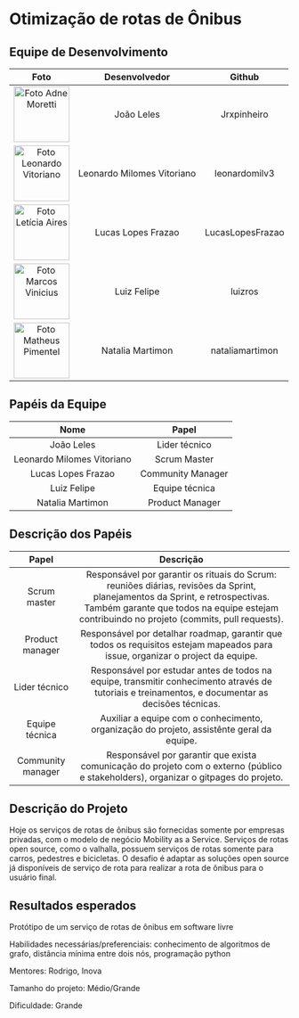 # Otimização de rotas de Ônibus

## Equipe de Desenvolvimento

|                                                        Foto                                                        |       Desenvolvedor       |      Github      |
| :----------------------------------------------------------------------------------------------------------------: | :------------------------: | :--------------: |
| <img src="https://avatars.githubusercontent.com/u/124414056?v=4" width="100px;" alt="Foto Adne Moretti"/><br> |        João Leles        |   Jrxpinheiro   |
| <img src="https://avatars.githubusercontent.com/u/80769421?v=4" width="100px;" alt="Foto Leonardo Vitoriano"/> | Leonardo Milomes Vitoriano |  leonardomilv3  |
|   <img src="https://avatars.githubusercontent.com/u/89523373?v=4" width="100px;" alt="Foto Letícia Aires"/>   |     Lucas Lopes Frazao     | LucasLopesFrazao |
|  <img src="https://avatars.githubusercontent.com/u/64107306?v=4" width="100px;" alt="Foto Marcos Vinicius"/>  |        Luiz Felipe        |     luizros     |
| <img src= "https://avatars.githubusercontent.com/u/42724774?v=4"  width="100px;" alt="Foto Matheus Pimentel"/> |      Natalia Martimon      | nataliamartimon |

## Papéis da Equipe

|            Nome            |       Papel       |
| :------------------------: | :---------------: |
|        João Leles        |  Lider técnico  |
| Leonardo Milomes Vitoriano |   Scrum Master   |
|     Lucas Lopes Frazao     | Community Manager |
|        Luiz Felipe        |  Equipe técnica  |
|      Natalia Martimon      |  Product Manager  |

## Descrição dos Papéis

|       Papel       |                                                                                                           Descrição                                                                                                           |
| :---------------: | :------------------------------------------------------------------------------------------------------------------------------------------------------------------------------------------------------------------------------: |
|   Scrum master   | Responsável por garantir os rituais do Scrum: reuniões diárias, revisões da Sprint, planejamentos da Sprint, e retrospectivas. Também garante que todos na equipe estejam contribuindo no projeto (commits, pull requests). |
|  Product manager  |                                                 Responsável por detalhar roadmap, garantir que todos os requisitos estejam mapeados para issue, organizar o project da equipe.                                                 |
|  Lider técnico  |                                      Responsável por estudar antes de todos na equipe, transmitir conhecimento através de tutoriais e treinamentos, e documentar as decisões técnicas.                                      |
|  Equipe técnica  |                                                                   Auxiliar a equipe com o conhecimento, organização do projeto, assistênte geral da equipe.                                                                   |
| Community manager |                                             Responsável por garantir que exista comunicação do projeto com o externo (público e stakeholders), organizar o gitpages do projeto.                                             |

## Descrição do Projeto

Hoje os serviços de rotas de ônibus são fornecidas somente por empresas privadas, com o modelo de negócio Mobility as a Service. Serviços de rotas open source, como o valhalla, possuem serviços de rotas somente para carros, pedestres e bicicletas. O desafio é adaptar as soluções open source já disponíveis de serviço de rota para realizar a rota de ônibus para o usuário final.

## Resultados esperados

Protótipo de um serviço de rotas de ônibus em software livre

Habilidades necessárias/preferenciais: conhecimento de algoritmos de grafo, distância mínima entre dois nós, programação python

Mentores: Rodrigo, Inova

Tamanho do projeto: Médio/Grande

Dificuldade: Grande

